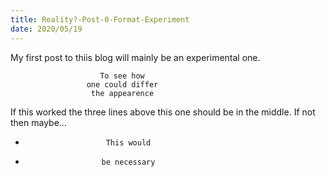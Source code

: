 ```yaml
---
title: Reality?-Post-0-Format-Experiment
date: 2020/05/19
---
```


My first post to thiis blog will mainly be an experimental one.

                        To see how
                     one could differ
                      the appearence
                     
If this worked the three lines above this one should be in the middle.
If not then maybe...

-                       This would
-                      be necessary
